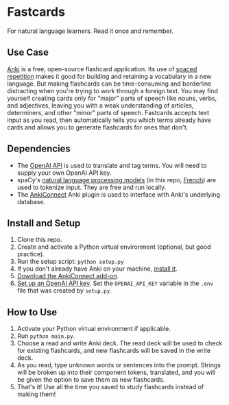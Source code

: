 # Fastcards

For natural language learners. Read it once and remember.

## Use Case

[Anki](https://apps.ankiweb.net/) is a free, open-source flashcard application. Its use of [spaced repetition](https://en.wikipedia.org/wiki/Spaced_repetition) makes it good for building and retaining a vocabulary in a new language. But making flashcards can be time-consuming and borderline distracting when you're trying to work through a foreign text. You may find yourself creating cards only for "major" parts of speech like nouns, verbs, and adjectives, leaving you with a weak understanding of articles, determiners, and other "minor" parts of speech. Fastcards accepts text input as you read, then automatically tells you which terms already have cards and allows you to generate flashcards for ones that don't.

## Dependencies

- The [OpenAI API](https://platform.openai.com/docs/models) is used to translate and tag terms. You will need to supply your own OpenAI API key.
- spaCy's [natural language processing models](https://spacy.io/models) (in this repo, [French](https://spacy.io/models/fr#fr_dep_news_trf)) are used to tokenize input. They are free and run locally.
- The [AnkiConnect](https://github.com/FooSoft/anki-connect) Anki plugin is used to interface with Anki's underlying database.

## Install and Setup

1. Clone this repo.
2. Create and activate a Python virtual environment (optional, but good practice).
3. Run the setup script: `python setup.py`
4. If you don't already have Anki on your machine, [install it](https://apps.ankiweb.net/).
5. [Download the AnkiConnect add-on](https://ankiweb.net/shared/info/2055492159).
6. [Set up an OpenAI API key](https://platform.openai.com/docs/quickstart/step-2-setup-your-api-key). Set the `OPENAI_API_KEY` variable in the `.env` file that was created by `setup.py`.

## How to Use

1. Activate your Python virtual environment if applicable.
2. Run `python main.py`.
3. Choose a read and write Anki deck. The read deck will be used to check for existing flashcards, and new flashcards will be saved in the write deck.
4. As you read, type unknown words or sentences into the prompt. Strings will be broken up into their component tokens, translated, and you will be given the option to save them as new flashcards.
5. That's it! Use all the time you saved to study flashcards instead of making them!
